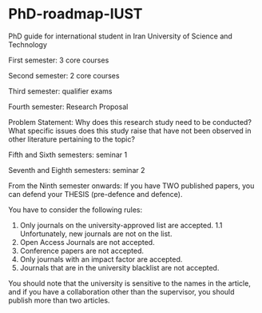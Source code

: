 # PhD-roadmap-IUST
PhD guide for international student in Iran University of Science and Technology

First semester: 3 core courses

Second semester: 2 core courses

Third semester: qualifier exams

Fourth semester: Research Proposal

Problem Statement:
Why does this research study need to be conducted?
What specific issues does this study raise that have not been observed in other literature pertaining to the topic?

Fifth and Sixth semesters: seminar 1

Seventh and Eighth semesters: seminar 2

From the Ninth semester onwards: If you have TWO published papers, you can defend your THESIS (pre-defence and defence).

You have to consider the following rules:
1. Only journals on the university-approved list are accepted.
1.1 Unfortunately, new journals are not on the list. 
2. Open Access Journals are not accepted.
3. Conference papers are not accepted.
4. Only journals with an impact factor are accepted. 
5. Journals that are in the university blacklist are not accepted. 

You should note that the university is sensitive to the names in the article, and if you have a collaboration other than the supervisor, you should publish more than two articles.
